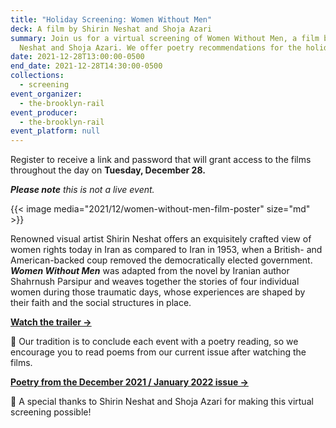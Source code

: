 ```yaml
---
title: "Holiday Screening: Women Without Men"
deck: A film by Shirin Neshat and Shoja Azari
summary: Join us for a virtual screening of Women Without Men, a film by Shirin
  Neshat and Shoja Azari. We offer poetry recommendations for the holidays.
date: 2021-12-28T13:00:00-0500
end_date: 2021-12-28T14:30:00-0500
collections:
  - screening
event_organizer:
  - the-brooklyn-rail
event_producer:
  - the-brooklyn-rail
event_platform: null
---
```

Register to receive a link and password that will grant access to the films throughout the day on **Tuesday, December 28.**

***Please note** this is not a live event.*

{{< image media="2021/12/women-without-men-film-poster" size="md" >}}

Renowned visual artist Shirin Neshat offers an exquisitely crafted view of women rights today in Iran as compared to Iran in 1953, when a British- and American-backed coup removed the democratically elected government. ***Women Without Men*** was adapted from the novel by Iranian author Shahrnush Parsipur and weaves together the stories of four individual women during those traumatic days, whose experiences are shaped by their faith and the social structures in place.

**[Watch the trailer →](https://www.youtube.com/watch?v=9KBw0fI8zNA)**

📖  Our tradition is to conclude each event with a poetry reading, so we encourage you to read poems from our current issue after watching the films.

**[Poetry from the December 2021 / January 2022 issue →](https://brooklynrail.org/2021/12/poetry)**

🙏  A special thanks to Shirin Neshat and Shoja Azari for making this virtual screening possible!